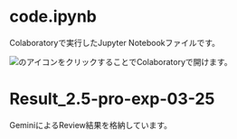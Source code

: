 # code.ipynb
Colaboratoryで実行したJupyter Notebookファイルです。

<img src ="https://github.com/Takumi173/JPMA2022TF1-1/assets/109738801/522a6fd7-b171-4ad3-8f56-e73a718a6542">のアイコンをクリックすることでColaboratoryで開けます。

# Result_2.5-pro-exp-03-25
GeminiによるReview結果を格納しています。
